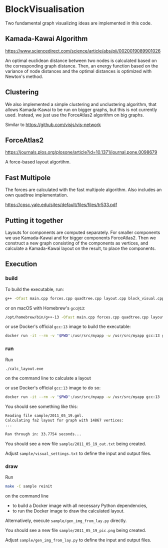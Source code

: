 # BlockVisualisation

Two fundamental graph visualizing ideas are implemented in this code.

## Kamada-Kawai Algorithm

https://www.sciencedirect.com/science/article/abs/pii/0020019089901026

An optimal euclidean distance between two nodes is calculated based on the corresponding graph distance. Then, an energy function based on the variance of node distances and the optimal distances is optimized with Newton's method.

## Clustering

We also implemented a simple clustering and unclustering algorithm, that allows Kamada-Kawai to be run on bigger graphs, but this is not currently used. Instead, we just use the ForceAtlas2 algorithm on big graphs.

Similar to https://github.com/visjs/vis-network

## ForceAtlas2

https://journals.plos.org/plosone/article?id=10.1371/journal.pone.0098679

A force-based layout algortihm.

## Fast Multipole

The forces are calculated with the fast multipole algorithm. Also includes an own quadtree implementation.

https://cpsc.yale.edu/sites/default/files/files/tr533.pdf

## Putting it together

Layouts for components are computed separately. For smaller components we use Kamada-Kawai and for bigger components ForceAtlas2. Then we construct a new graph consisting of the components as vertices, and calculate a Kamada-Kawai layout on the result, to place the components.

## Execution

### build

To build the executable, run:

```sh
g++ -Ofast main.cpp forces.cpp quadtree.cpp layout.cpp block_visual.cpp cluster.cpp -o calc_layout.exe
```

or on macOS with Homebrew's `gcc@13`:

```sh
/opt/homebrew/bin/g++-13 -Ofast main.cpp forces.cpp quadtree.cpp layout.cpp block_visual.cpp cluster.cpp -o calc_layout.exe
```

or use Docker's official `gcc:13` image to build the executable:

```sh
docker run -it --rm -v "$PWD":/usr/src/myapp -w /usr/src/myapp gcc:13 g++ -Ofast main.cpp forces.cpp quadtree.cpp layout.cpp block_visual.cpp cluster.cpp -o calc_layout.exe
```

### run

Run

```sh
./calc_layout.exe
```

on the command line to calculate a layout

or use Docker's official `gcc:13` image to do so:

```sh
docker run -it --rm -v "$PWD":/usr/src/myapp -w /usr/src/myapp gcc:13 ./calc_layout.exe
```

You should see something like this:

```sh
Reading file sample/2011_05_19.gml.
Calculating fa2 layout for graph with 14867 vertices:
...

Ran through in: 33.7754 seconds...
```

You should see a new file `sample/2011_05_19_out.txt` being created.

Adjust `sample/visual_settings.txt` to define the input and output files.

### draw

Run

```sh
make -C sample reinit
```

on the command line

- to build a Docker image with all necessary Python dependencies,
- to run the Docker image to draw the calculated layout.

Alternatively, execute `sample/gen_img_from_lay.py` directly.

You should see a new file `sample/2011_05_19_pic.png` being created.

Adjust `sample/gen_img_from_lay.py` to define the input and output files.
